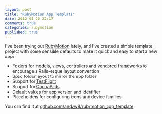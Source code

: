 ```yaml
---
layout: post
title: "RubyMotion App Template"
date: 2012-05-28 22:17
comments: true
categories: rubymotion
published: true
---
```

I've been trying out [RubyMotion](http://www.rubymotion.com/) lately, and I've created a simple template project with some sensible defaults to make it quick and easy to start a new app:

* Folders for models, views, controllers and vendored frameworks to encourage a Rails-esque layout convention
* Spec folder layout to mirror the app folder
* Support for [TestFlight](http://www.rubymotion.com/developer-center/articles/testflight/)
* Support for [CocoaPods](http://www.rubymotion.com/developer-center/articles/cocoapods/)
* Default values for app version and identifier
* Placeholders for configuring icons and device families

You can find it at [github.com/andyw8/rubymotion_app_template](https://github.com/andyw8/rubymotion_app_template)
